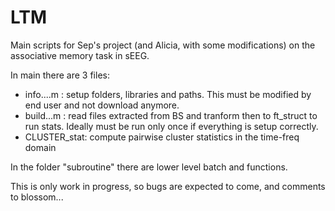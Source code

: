# LTM

Main scripts for Sep's project (and Alicia, with some modifications) on the associative memory task in sEEG.

In main there are 3 files:
- info....m : setup folders, libraries and paths. This must be modified by end user and not download anymore.
- build...m : read files extracted from BS and tranform then to ft_struct to run stats. Ideally must be run only once if everything is setup correctly.
- CLUSTER_stat: compute pairwise cluster statistics in the time-freq domain

In the folder "subroutine" there are lower level batch and functions.

This is only work in progress, so bugs are expected to come, and comments to blossom...
